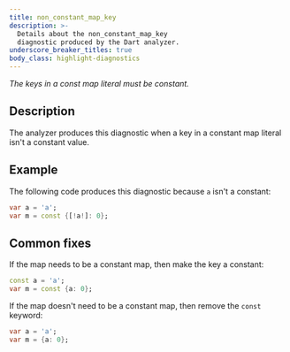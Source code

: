 ```yaml
---
title: non_constant_map_key
description: >-
  Details about the non_constant_map_key
  diagnostic produced by the Dart analyzer.
underscore_breaker_titles: true
body_class: highlight-diagnostics
---
```


_The keys in a const map literal must be constant._

## Description

The analyzer produces this diagnostic when a key in a constant map literal
isn't a constant value.

## Example

The following code produces this diagnostic because `a` isn't a constant:

```dart
var a = 'a';
var m = const {[!a!]: 0};
```

## Common fixes

If the map needs to be a constant map, then make the key a constant:

```dart
const a = 'a';
var m = const {a: 0};
```

If the map doesn't need to be a constant map, then remove the `const`
keyword:

```dart
var a = 'a';
var m = {a: 0};
```
